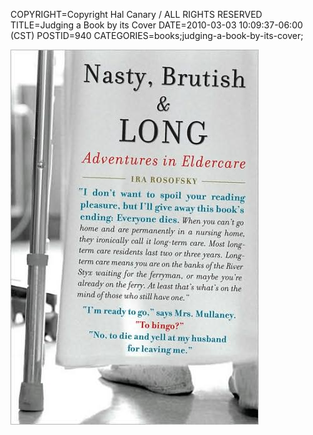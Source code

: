 COPYRIGHT=Copyright Hal Canary / ALL RIGHTS RESERVED
TITLE=Judging a Book by its Cover
DATE=2010-03-03 10:09:37-06:00 (CST)
POSTID=940
CATEGORIES=books;judging-a-book-by-its-cover;

[![[Nasty, Brutish, and Long: Adventures in Eldercare by Ira Rosofsky (1583333770)]](/images/e9e7bde8910ad39a090378d63365211a3ef30a4f.jpg)](/isbn/?1583333770/Nasty+Brutish+and+Long)
